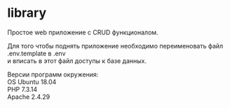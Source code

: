 # library
Простое web приложение с CRUD функционалом.

Для того чтобы поднять приложение необходимо переименовать файл .env.template в .env <br>
и вписать в этот файл доступы к базе данных.

Версии программ окружения:<br>
OS Ubuntu 18.04<br>
PHP 7.3.14<br>
Apache 2.4.29
